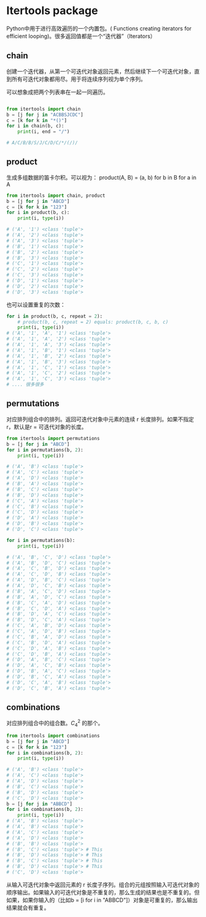 # Itertools package

Python中用于进行高效遍历的一个内置包。( Functions creating iterators for efficient looping)。很多返回值都是一个“迭代器”（Iterators）

## chain

创建一个迭代器，从第一个可迭代对象返回元素，然后继续下一个可迭代对象，直到所有可迭代对象都用尽。用于将连续序列视为单个序列。

可以想象成把两个列表串在一起一同遍历。

```Python 

from itertools import chain
b = [j for j in "ACBBSJCDC"]
c = [k for k in "*()"]
for i in chain(b, c):
    print(i, end = "/")

# A/C/B/B/S/J/C/D/C/*/(/)/

```
## product

生成多组数据的笛卡尔积。可以视为： product(A, B) = (a, b) for b in B for a in A
```Python
from itertools import chain, product
b = [j for j in "ABCD"]
c = [k for k in "123"]
for i in product(b, c):
    print(i, type(i))

# ('A', '1') <class 'tuple'>
# ('A', '2') <class 'tuple'>
# ('A', '3') <class 'tuple'>
# ('B', '1') <class 'tuple'>
# ('B', '2') <class 'tuple'>
# ('B', '3') <class 'tuple'>
# ('C', '1') <class 'tuple'>
# ('C', '2') <class 'tuple'>
# ('C', '3') <class 'tuple'>
# ('D', '1') <class 'tuple'>
# ('D', '2') <class 'tuple'>
# ('D', '3') <class 'tuple'>
```


也可以设置重复的次数：

```Python
for i in product(b, c, repeat = 2):
    # product(b, c, repeat = 2) equals: product(b, c, b, c)
    print(i, type(i))
# ('A', '1', 'A', '1') <class 'tuple'>
# ('A', '1', 'A', '2') <class 'tuple'>
# ('A', '1', 'A', '3') <class 'tuple'>
# ('A', '1', 'B', '1') <class 'tuple'>
# ('A', '1', 'B', '2') <class 'tuple'>
# ('A', '1', 'B', '3') <class 'tuple'>
# ('A', '1', 'C', '1') <class 'tuple'>
# ('A', '1', 'C', '2') <class 'tuple'>
# ('A', '1', 'C', '3') <class 'tuple'>
# .... 很多很多 
```

## permutations

对应排列组合中的排列。返回可迭代对象中元素的连续 r 长度排列。如果不指定r，默认是r = 可迭代对象的长度。


```Python
from itertools import permutations
b = [j for j in "ABCD"]
for i in permutations(b, 2):
    print(i, type(i))

# ('A', 'B') <class 'tuple'>
# ('A', 'C') <class 'tuple'>
# ('A', 'D') <class 'tuple'>
# ('B', 'A') <class 'tuple'>
# ('B', 'C') <class 'tuple'>
# ('B', 'D') <class 'tuple'>
# ('C', 'A') <class 'tuple'>
# ('C', 'B') <class 'tuple'>
# ('C', 'D') <class 'tuple'>
# ('D', 'A') <class 'tuple'>
# ('D', 'B') <class 'tuple'>
# ('D', 'C') <class 'tuple'>

for i in permutations(b):
    print(i, type(i))

# ('A', 'B', 'C', 'D') <class 'tuple'>
# ('A', 'B', 'D', 'C') <class 'tuple'>
# ('A', 'C', 'B', 'D') <class 'tuple'>
# ('A', 'C', 'D', 'B') <class 'tuple'>
# ('A', 'D', 'B', 'C') <class 'tuple'>
# ('A', 'D', 'C', 'B') <class 'tuple'>
# ('B', 'A', 'C', 'D') <class 'tuple'>
# ('B', 'A', 'D', 'C') <class 'tuple'>
# ('B', 'C', 'A', 'D') <class 'tuple'>
# ('B', 'C', 'D', 'A') <class 'tuple'>
# ('B', 'D', 'A', 'C') <class 'tuple'>
# ('B', 'D', 'C', 'A') <class 'tuple'>
# ('C', 'A', 'B', 'D') <class 'tuple'>
# ('C', 'A', 'D', 'B') <class 'tuple'>
# ('C', 'B', 'A', 'D') <class 'tuple'>
# ('C', 'B', 'D', 'A') <class 'tuple'>
# ('C', 'D', 'A', 'B') <class 'tuple'>
# ('C', 'D', 'B', 'A') <class 'tuple'>
# ('D', 'A', 'B', 'C') <class 'tuple'>
# ('D', 'A', 'C', 'B') <class 'tuple'>
# ('D', 'B', 'A', 'C') <class 'tuple'>
# ('D', 'B', 'C', 'A') <class 'tuple'>
# ('D', 'C', 'A', 'B') <class 'tuple'>
# ('D', 'C', 'B', 'A') <class 'tuple'>
```


## combinations

对应排列组合中的组合数。$C^{2}_{4}$ 的那个。

```Python 
from itertools import combinations 
b = [j for j in "ABCD"]
c = [k for k in "123"]
for i in combinations(b, 2):
    print(i, type(i))

# ('A', 'B') <class 'tuple'>
# ('A', 'C') <class 'tuple'>
# ('A', 'D') <class 'tuple'>
# ('B', 'C') <class 'tuple'>
# ('B', 'D') <class 'tuple'>
# ('C', 'D') <class 'tuple'>
b = [j for j in "ABBCD"]
for i in combinations(b, 2):
    print(i, type(i))
# ('A', 'B') <class 'tuple'>
# ('A', 'B') <class 'tuple'>
# ('A', 'C') <class 'tuple'>
# ('A', 'D') <class 'tuple'>
# ('B', 'B') <class 'tuple'>  
# ('B', 'C') <class 'tuple'> # This 
# ('B', 'D') <class 'tuple'> # This
# ('B', 'C') <class 'tuple'> # This
# ('B', 'D') <class 'tuple'> # This 
# ('C', 'D') <class 'tuple'>
```
从输入可迭代对象中返回元素的 r 长度子序列。组合的元组按照输入可迭代对象的顺序输出。如果输入的可迭代对象是不重复的，那么生成的结果也是不重复的。但如果，如果你输入的（比如b = [i for i in "ABBCD"]）对象是可重复的，那么输出结果就会有重复。


